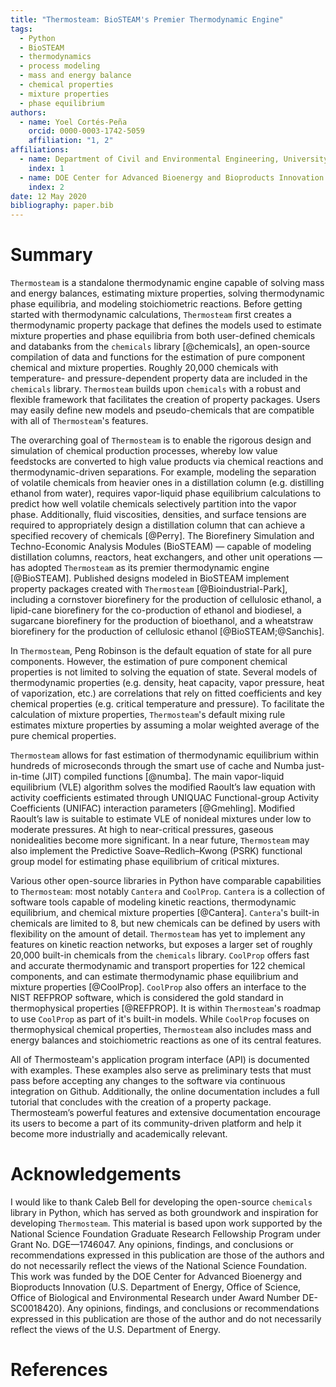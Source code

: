 ```yaml
---
title: "Thermosteam: BioSTEAM's Premier Thermodynamic Engine"
tags:
  - Python
  - BioSTEAM
  - thermodynamics
  - process modeling
  - mass and energy balance
  - chemical properties
  - mixture properties
  - phase equilibrium
authors:
  - name: Yoel Cortés-Peña
    orcid: 0000-0003-1742-5059
    affiliation: "1, 2"
affiliations:
  - name: Department of Civil and Environmental Engineering, University of Illinois at Urbana-Champaign
    index: 1
  - name: DOE Center for Advanced Bioenergy and Bioproducts Innovation (CABBI)
    index: 2
date: 12 May 2020
bibliography: paper.bib
---
```


# Summary

`Thermosteam` is a standalone thermodynamic engine capable of solving mass and 
energy balances, estimating mixture properties, solving thermodynamic phase 
equilibria, and modeling stoichiometric reactions. Before getting started with 
thermodynamic calculations, `Thermosteam` first creates a thermodynamic property 
package that defines the models used to estimate mixture properties and phase 
equilibria from both user-defined chemicals and databanks from the `chemicals` 
library [@chemicals], an open-source compilation of data and functions for the 
estimation of pure component chemical and mixture properties. Roughly 20,000 chemicals 
with temperature- and pressure-dependent property data are included in the 
`chemicals` library. `Thermosteam` builds upon `chemicals` with a robust and 
flexible framework that facilitates the creation of property packages. 
Users may easily define new models and pseudo-chemicals that are compatible with
all of `Thermosteam`'s features. 

The overarching goal of `Thermosteam` is to enable the rigorous design and 
simulation of chemical production processes, whereby low value feedstocks are
converted to high value products via chemical reactions and thermodynamic-driven
separations. For example, modeling the separation of volatile chemicals from 
heavier ones in a distillation column (e.g. distilling ethanol from water),
requires vapor-liquid phase equilibrium calculations to predict how well volatile 
chemicals selectively partition into the vapor phase. Additionally, fluid 
viscosities, densities, and surface tensions are required to appropriately design 
a distillation column that can achieve a specified recovery of chemicals 
[@Perry]. The Biorefinery Simulation and Techno-Economic Analysis 
Modules (BioSTEAM) — capable of modeling distillation columns, reactors,
heat exchangers, and other unit operations — has adopted `Thermosteam` 
as its premier thermodynamic engine [@BioSTEAM]. Published designs modeled in 
BioSTEAM implement property packages created with `Thermosteam` 
[@Bioindustrial-Park], including a cornstover biorefinery for the production of 
cellulosic ethanol, a lipid-cane biorefinery for the co-production of ethanol 
and biodiesel, a sugarcane biorefinery for the production of bioethanol, and a
wheatstraw biorefinery for the production of cellulosic ethanol [@BioSTEAM;@Sanchis].

In `Thermosteam`, Peng Robinson is the default equation of state 
for all pure components. However, the estimation of pure component chemical 
properties is not limited to solving the equation of state. Several models 
of thermodynamic properties (e.g. density, heat capacity, vapor pressure, 
heat of vaporization, etc.) are correlations that rely on fitted coefficients 
and key chemical properties (e.g. critical temperature and pressure). To 
facilitate the calculation of mixture properties, `Thermosteam`'s default 
mixing rule estimates mixture properties by assuming a molar weighted average 
of the pure chemical properties.

`Thermosteam` allows for fast estimation of thermodynamic equilibrium within 
hundreds of microseconds through the smart use of cache and Numba just-in-time 
(JIT) compiled functions [@numba]. The main vapor-liquid equilibrium (VLE) 
algorithm solves the modified Raoult’s law equation with activity coefficients
estimated through UNIQUAC Functional-group Activity Coefficients (UNIFAC) 
interaction parameters [@Gmehling]. Modified Raoult’s law is suitable to 
estimate VLE of nonideal mixtures under low to moderate pressures. At high to 
near-critical pressures, gaseous nonidealities become more significant. In a 
near future, `Thermosteam` may also implement the Predictive Soave–Redlich–Kwong
(PSRK) functional group model for estimating phase equilibrium of critical
mixtures.

Various other open-source libraries in Python have comparable capabilities to
`Thermosteam`: most notably `Cantera` and `CoolProp`. `Cantera` is 
a collection of software tools capable of modeling kinetic reactions,
thermodynamic equilibrium, and chemical mixture properties [@Cantera]. `Cantera`'s 
built-in chemicals are limited to 8, but new chemicals can be defined by users 
with flexibility on the amount of detail. `Thermosteam` has yet to implement any 
features on kinetic reaction networks, but exposes a larger set of roughly 20,000 
built-in chemicals from the `chemicals` library. `CoolProp` offers fast and accurate 
thermodynamic and transport properties for 122 chemical components, and can 
estimate thermodynamic phase equilibrium and mixture properties [@CoolProp].
`CoolProp` also offers an interface to the NIST REFPROP software, which is 
considered the gold standard in thermophysical properties [@REFPROP]. It is 
within `Thermosteam`'s roadmap to use `CoolProp` as part of it's built-in
models. While `CoolProp` focuses on thermophysical chemical properties, 
`Thermosteam` also includes mass and energy balances and stoichiometric reactions 
as one of its central features.

All of Thermosteam's application program interface (API) is documented with 
examples. These examples also serve as preliminary tests that must pass before
accepting any changes to the software via continuous integration on Github.
Additionally, the online documentation includes a full tutorial that concludes 
with the creation of a property package. Thermosteam’s powerful features 
and extensive documentation encourage its users to become a part of its
community-driven platform and help it become more industrially and academically 
relevant. 

# Acknowledgements

I would like to thank Caleb Bell for developing the open-source `chemicals` library
in Python, which has served as both groundwork and inspiration for developing `Thermosteam`. 
This material is based upon work supported by the National Science Foundation Graduate
Research Fellowship Program under Grant No. DGE—1746047. Any opinions, findings,
and conclusions or recommendations expressed in this publication are those of 
the authors and do not necessarily reflect the views of the National Science
Foundation. This work was funded by the DOE Center for Advanced Bioenergy and 
Bioproducts Innovation (U.S. Department of Energy, Office of Science, Office of 
Biological and Environmental Research under Award Number DE-SC0018420). Any 
opinions, findings, and conclusions or recommendations expressed in this 
publication are those of the author and do not necessarily reflect the views of
the U.S. Department of Energy.

# References